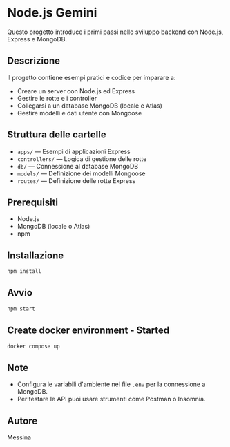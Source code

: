# Node.js Gemini

Questo progetto introduce i primi passi nello sviluppo backend con Node.js, Express e MongoDB.

## Descrizione

Il progetto contiene esempi pratici e codice per imparare a:

- Creare un server con Node.js ed Express
- Gestire le rotte e i controller
- Collegarsi a un database MongoDB (locale e Atlas)
- Gestire modelli e dati utente con Mongoose

## Struttura delle cartelle

- `apps/` — Esempi di applicazioni Express
- `controllers/` — Logica di gestione delle rotte
- `db/` — Connessione al database MongoDB
- `models/` — Definizione dei modelli Mongoose
- `routes/` — Definizione delle rotte Express

## Prerequisiti

- Node.js
- MongoDB (locale o Atlas)
- npm

## Installazione

```sh
npm install
```

## Avvio

```sh
npm start
```

## Create docker environment - Started
```bash
docker compose up
```

## Note

- Configura le variabili d'ambiente nel file `.env` per la connessione a MongoDB.
- Per testare le API puoi usare strumenti come Postman o Insomnia.

## Autore

Messina
